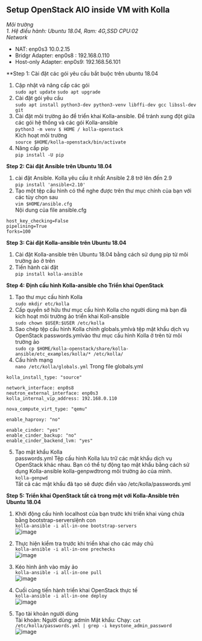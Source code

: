 ## Setup OpenStack AIO inside VM with Kolla ##  

*Môi trường*  
*1. Hệ điều hành: Ubuntu 18.04, Ram: 4G,SSD CPU:02*  
*Network*
* NAT: enp0s3 10.0.2.15
* Bridgr Adapter: enp0s8 : 192.168.0.110
* Host-only Adapter: enp0s9: 192.168.56.101

**Step 1: Cài đặt các gói yêu cầu bắt buộc trên ubuntu 18.04  

1. Cập nhật và nâng cấp các gói  
```sudo apt update``` 
```sudo apt upgrade```  
2. Cài đặt gói yêu cầu  
```sudo apt install python3-dev python3-venv libffi-dev gcc libssl-dev git```  
3. Cài đặt môi trường ảo để triển khai Kolla-ansible. Để tránh xung đột giữa các gói hệ thống và các gói Kolla-ansible  
```python3 -m venv $ HOME / kolla-openstack```  
Kích hoạt môi trường  
```source $HOME/kolla-openstack/bin/activate```  
4. Nâng cấp pip  
```pip install -U pip```  

**Step 2: Cài đặt Ansible trên Ubuntu 18.04**  
1. cài đặt Ansible. Kolla yêu cầu ít nhất Ansible 2.8 trở lên đến 2.9  
```pip install 'ansible<2.10'```  
2. Tạo một tệp cấu hình có thể nghe được trên thư mục chính của bạn với các tùy chọn sau  
```vim $HOME/ansible.cfg```  
Nội dung của file ansible.cfg  
```[defaults]
host_key_checking=False
pipelining=True
forks=100
```  

**Step 3: Cài đặt Kolla-ansible trên Ubuntu 18.04**  

1. Cài đặt Kolla-ansible trên Ubuntu 18.04 bằng cách sử dụng pip từ môi trường ảo ở trên  
2. Tiến hành cài đặt  
```pip install kolla-ansible```  

**Step 4: Định cấu hình Kolla-ansible cho Triển khai OpenStack**  

1. Tạo thư mục cấu hình Kolla  
```sudo mkdir etc/kolla```  
2. Cấp quyền sở hữu thư mục cấu hình Kolla cho người dùng mà bạn đã kích hoạt môi trường ảo triển khai Koll-ansible  
```sudo chown $USER:$USER /etc/kolla```  
3. Sao chép tệp cấu hình Kolla chính globals.ymlvà tệp mật khẩu dịch vụ OpenStack passwords.ymlvào thư mục cấu hình Kolla ở trên từ môi trường ảo  
```sudo cp $HOME/kolla-openstack/share/kolla-ansible/etc_examples/kolla/* /etc/kolla/```  
4. Cấu hình mạng  
```nano /etc/kolla/globals.yml``` 
Trong file globals.yml  
```kolla_base_distro: "ubuntu"
kolla_install_type: "source"

network_interface: enp0s8
neutron_external_interface: enp0s3
kolla_internal_vip_address: 192.168.0.110

nova_compute_virt_type: "qemu"

enable_haproxy: "no"

enable_cinder: "yes"
enable_cinder_backup: "no"
enable_cinder_backend_lvm: "yes"
```  
5. Tạo mật khẩu Kolla  
passwords.yml Tệp cấu hình Kolla lưu trữ các mật khẩu dịch vụ OpenStack khác nhau. Bạn có thể tự động tạo mật khẩu bằng cách sử dụng Kolla-ansible kolla-genpwdtrong môi trường ảo của mình.  
```kolla-genpwd```  
Tất cả các mật khẩu đã tạo sẽ được điền vào /etc/kolla/passwords.yml  

**Step 5: Triển khai OpenStack tất cả trong một với Kolla-Ansible trên Ubuntu 18.04**  

1. Khởi động cấu hình localhost của bạn trước khi triển khai vùng chứa bằng bootstrap-serverslệnh con  
```kolla-ansible -i all-in-one bootstrap-servers```  
![image](https://user-images.githubusercontent.com/46991949/120992840-30fba580-c7ad-11eb-927c-f502e7855c0c.png)  
2. Thực hiện kiểm tra trước khi triển khai cho các máy chủ  
```kolla-ansible -i all-in-one prechecks```  
![image](https://user-images.githubusercontent.com/46991949/120998267-2099f980-c7b2-11eb-9fbb-e422f28a30a5.png)

3. Kéo hình ảnh vào máy ảo  
```kolla-ansible -i all-in-one pull```    
![image](https://user-images.githubusercontent.com/46991949/120998415-46270300-c7b2-11eb-8a96-4d396df9c84f.png)  
4. Cuối cùng tiến hành triển khai OpenStack thực tế  
```kolla-ansible -i all-in-one deploy```  
![image](https://user-images.githubusercontent.com/46991949/120998530-6060e100-c7b2-11eb-8050-6671c62344ba.png)
5. Tạo tài khoản người dùng  
Tài khoản:
Người dùng: admin
Mật khẩu:
Chạy:
```cat /etc/kolla/passwords.yml | grep -i keystone_admin_password```  
![image](https://user-images.githubusercontent.com/46991949/120999917-dca7f400-c7b3-11eb-89e5-290c720a080d.png)


